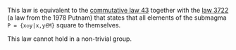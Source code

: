 This law is equivalent to the [commutative law 43](https://teorth.github.io/equational_theories/implications/?43) together with the [law 3722](https://teorth.github.io/equational_theories/implications/?3722) (a law from the 1978 Putnam) that states that all elements of the submagma `P = {x◇y|x,y∈M}` square to themselves.

This law cannot hold in a non-trivial group.
